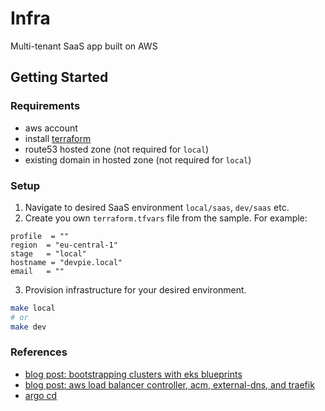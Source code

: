 # Infra

Multi-tenant SaaS app built on AWS

## Getting Started

### Requirements

- aws account
- install [terraform](https://www.terraform.io/)
- route53 hosted zone (not required for `local`)
- existing domain in hosted zone (not required for `local`)

### Setup
1. Navigate to desired SaaS environment `local/saas`, `dev/saas` etc.
2. Create you own `terraform.tfvars` file from the sample. For example:

```
profile  = ""
region  = "eu-central-1"
stage   = "local"
hostname = "devpie.local"
email   = ""
```

3. Provision infrastructure for your desired environment.

```bash
make local
# or
make dev
```

### References

- [blog post: bootstrapping clusters with eks blueprints](https://aws.amazon.com/blogs/containers/bootstrapping-clusters-with-eks-blueprints/)
- [blog post: aws load balancer controller, acm, external-dns, and traefik](https://revolgy.com/blog/advanced-api-routing-in-eks-with-traefik-aws-loadbalancer-controller-and-external-dns/) 
- [argo cd](https://argoproj.github.io/argo-cd/getting_started/)
